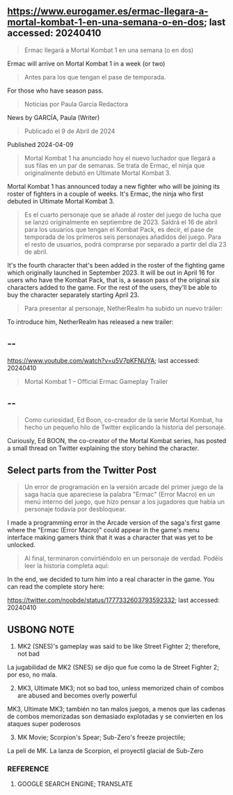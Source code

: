 ## https://www.eurogamer.es/ermac-llegara-a-mortal-kombat-1-en-una-semana-o-en-dos; last accessed: 20240410

> Ermac llegará a Mortal Kombat 1 en una semana (o en dos)

Ermac will arrive on Mortal Kombat 1 in a week (or two)

> Antes para los que tengan el pase de temporada.

For those who have season pass.

> Noticias por Paula García Redactora

News by GARCÍA, Paula (Writer)

> Publicado el 9 de Abril de 2024

Published 2024-04-09

> Mortal Kombat 1 ha anunciado hoy el nuevo luchador que llegará a sus filas en un par de semanas. Se trata de Ermac, el ninja que originalmente debutó en Ultimate Mortal Kombat 3.

Mortal Kombat 1 has announced today a new fighter who will be joining its roster of fighters in a couple of weeks. It's Ermac, the ninja who first debuted in Ultimate Mortal Kombat 3.

> Es el cuarto personaje que se añade al roster del juego de lucha que se lanzó originalmente en septiembre de 2023. Saldrá el 16 de abril para los usuarios que tengan el Kombat Pack, es decir, el pase de temporada de los primeros seis personajes añadidos del juego. Para el resto de usuarios, podrá comprarse por separado a partir del día 23 de abril.

It's the fourth character that's been added in the roster of the fighting game which originally launched in September 2023. It will be out in April 16 for users who have the Kombat Pack, that is, a season pass of the original six characters added to the game. For the rest of the users, they'll be able to buy the character separately starting April 23. 

> Para presentar al personaje, NetherRealm ha subido un nuevo tráiler: 

To introduce him, NetherRealm has released a new trailer:

## --

https://www.youtube.com/watch?v=u5V7pKFNUYA; last accessed: 20240410

> Mortal Kombat 1 – Official Ermac Gameplay Trailer 

## --

> Como curiosidad, Ed Boon, co-creador de la serie Mortal Kombat, ha hecho un pequeño hilo de Twitter explicando la historia del personaje. 

Curiously, Ed BOON, the co-creator of the Mortal Kombat series, has posted a small thread on Twitter explaining the story behind the character.

## Select parts from the Twitter Post

> Un error de programación en la versión arcade del primer juego de la saga hacía que apareciese la palabra "Ermac" (Error Macro) en un menú interno del juego, que hizo pensar a los jugadores que había un personaje todavía por desbloquear. 

I made a programming error in the Arcade version of the saga's first game where the "Ermac (Error Macro)" could appear in the game's menu interface making gamers think that it was a character that was yet to be unlocked.

> Al final, terminaron convirtiéndolo en un personaje de verdad. Podéis leer la historia completa aquí:

In the end, we decided to turn him into a real character in the game. You can read the complete story here:

https://twitter.com/noobde/status/1777332603793592332; last accessed: 20240410

## USBONG NOTE

1) MK2 (SNES)'s gameplay was said to be like Street Fighter 2; therefore, not bad

La jugabilidad de MK2 (SNES) se dijo que fue como la de Street Fighter 2; por eso, no mala.

2) MK3, Ultimate MK3; not so bad too, unless memorized chain of combos are abused and becomes overly powerful

MK3, Ultimate MK3; también no tan malos juegos, a menos que las cadenas de combos memorizadas son demasiado explotadas y se convierten en los ataques super poderosos

3) MK Movie; Scorpion's Spear; Sub-Zero's freeze projectile; 

La pelí de MK. La lanza de Scorpion, el proyectil glacial de Sub-Zero

### REFERENCE

1) GOOGLE SEARCH ENGINE; TRANSLATE
